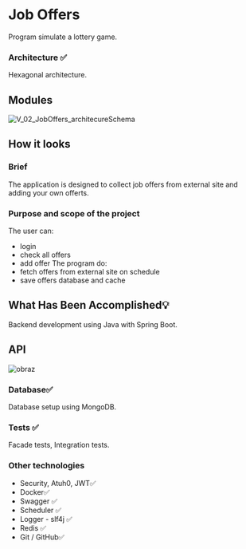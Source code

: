# Job Offers
Program simulate a lottery game.

### Architecture ✅
Hexagonal architecture.

## Modules
![V_02_JobOffers_architecureSchema](https://github.com/GitHub-BartekT/JobOffers/assets/119587290/bbe6d24d-1819-4f16-b91f-f03bce12d7e6)

## How it looks

### Brief
The application is designed to collect job offers from external site and adding your own offerts.

### Purpose and scope of the project
The user can:
- login
- check all offers
- add offer
The program do:
- fetch offers from external site on schedule
- save offers database and cache
   
## What Has Been Accomplished💡
Backend development using Java with Spring Boot.

## API
![obraz](https://github.com/GitHub-BartekT/JobOffers/assets/119587290/38fd4d45-13c8-4e30-825c-67190e8919d4)
   
### Database✅
Database setup using MongoDB.

### Tests ✅
Facade tests, Integration tests.

### Other technologies
- Security, Atuh0, JWT✅
- Docker✅
- Swagger ✅
- Scheduler ✅
- Logger - slf4j ✅
- Redis ✅
- Git / GitHub✅
